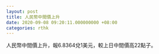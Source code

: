 ```yaml
---
layout: post
title: 人民幣中間價上升
date: 2020-09-08 09:20:11.000000000 +08:00
categories: rthk
---
```


人民幣中間價上升，報6.8364兌1美元，較上日中間價高22點子。
